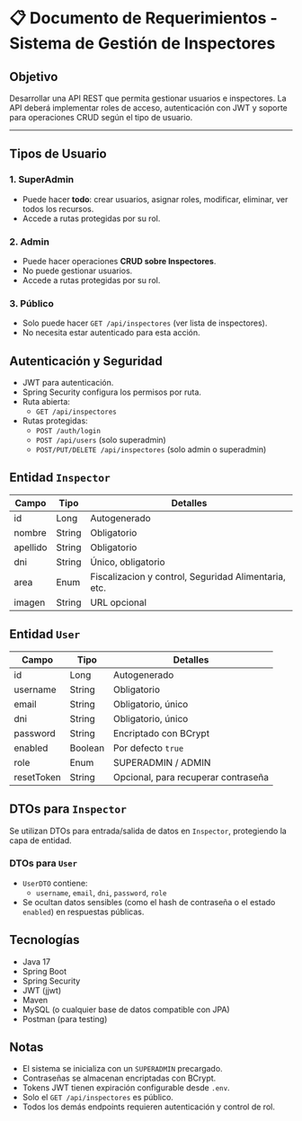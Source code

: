 # 📋 Documento de Requerimientos - Sistema de Gestión de Inspectores

## Objetivo
Desarrollar una API REST que permita gestionar usuarios e inspectores. La API deberá implementar roles de acceso, autenticación con JWT y soporte para operaciones CRUD según el tipo de usuario.

---

## Tipos de Usuario

### 1. SuperAdmin
- Puede hacer **todo**: crear usuarios, asignar roles, modificar, eliminar, ver todos los recursos.
- Accede a rutas protegidas por su rol.

### 2. Admin
- Puede hacer operaciones **CRUD sobre Inspectores**.
- No puede gestionar usuarios.
- Accede a rutas protegidas por su rol.

### 3. Público
- Solo puede hacer `GET /api/inspectores` (ver lista de inspectores).
- No necesita estar autenticado para esta acción.


## Autenticación y Seguridad

- JWT para autenticación.
- Spring Security configura los permisos por ruta.
- Ruta abierta:
    - `GET /api/inspectores`
- Rutas protegidas:
    - `POST /auth/login`
    - `POST /api/users` (solo superadmin)
    - `POST/PUT/DELETE /api/inspectores` (solo admin o superadmin)


## Entidad `Inspector`

| Campo     | Tipo    | Detalles                                               |
|-----------|---------|--------------------------------------------------------|
| id        | Long    | Autogenerado                                           |
| nombre    | String  | Obligatorio                                            |
| apellido  | String  | Obligatorio                                            |
| dni       | String  | Único, obligatorio                                     |
| area      | Enum    | Fiscalizacion y control, Seguridad Alimentaria, etc.  |
| imagen    | String  | URL opcional                                           |

## Entidad `User`

| Campo       | Tipo    | Detalles                            |
|-------------|---------|-------------------------------------|
| id          | Long    | Autogenerado                        |
| username    | String  | Obligatorio                         |
| email       | String  | Obligatorio, único                  |
| dni         | String  | Obligatorio, único                  |
| password    | String  | Encriptado con BCrypt               |
| enabled     | Boolean | Por defecto `true`                  |
| role        | Enum    | SUPERADMIN / ADMIN                  |
| resetToken  | String  | Opcional, para recuperar contraseña |

## DTOs para `Inspector`

Se utilizan DTOs para entrada/salida de datos en `Inspector`, protegiendo la capa de entidad.

### DTOs para `User`

- `UserDTO` contiene:
    - `username`, `email`, `dni`, `password`, `role`
- Se ocultan datos sensibles (como el hash de contraseña o el estado `enabled`) en respuestas públicas.

## Tecnologías

- Java 17
- Spring Boot
- Spring Security
- JWT (jjwt)
- Maven
- MySQL (o cualquier base de datos compatible con JPA)
- Postman (para testing)


## Notas

- El sistema se inicializa con un `SUPERADMIN` precargado.
- Contraseñas se almacenan encriptadas con BCrypt.
- Tokens JWT tienen expiración configurable desde `.env`.
- Solo el `GET /api/inspectores` es público.
- Todos los demás endpoints requieren autenticación y control de rol.
